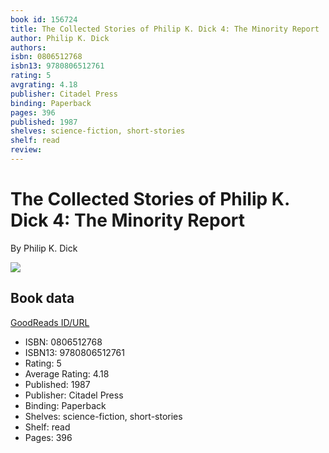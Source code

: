 ```yaml
---
book id: 156724
title: The Collected Stories of Philip K. Dick 4: The Minority Report
author: Philip K. Dick
authors: 
isbn: 0806512768
isbn13: 9780806512761
rating: 5
avgrating: 4.18
publisher: Citadel Press
binding: Paperback
pages: 396
published: 1987
shelves: science-fiction, short-stories
shelf: read
review: 
---
```


# The Collected Stories of Philip K. Dick 4: The Minority Report

By Philip K. Dick

![](https://i.gr-assets.com/images/S/compressed.photo.goodreads.com/books/1386920388l/156724.jpg)

## Book data

[GoodReads ID/URL](https://www.goodreads.com/book/show/156724)

- ISBN: 0806512768
- ISBN13: 9780806512761
- Rating: 5
- Average Rating: 4.18
- Published: 1987
- Publisher: Citadel Press
- Binding: Paperback
- Shelves: science-fiction, short-stories
- Shelf: read
- Pages: 396

